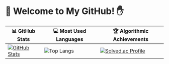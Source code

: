 # 🌟 Welcome to My GitHub! ✋

| 📊 GitHub Stats | 💻 Most Used Languages | 🏆 Algorithmic Achievements |
|-------------|------------------|----------------------|
| [![GitHub Stats](http://cpm9662.me:1542/?username=spew11&show_icons=true&rank_icon=github)](https://github.com/anuraghazra/github-readme-stats) | ![Top Langs](http://cpm9662.me:1542/top-langs/?username=spew11&layout=compact&count_private=true&exclude_repo=2d-game-project,3d-game-project&langs_count=10) |[![Solved.ac Profile](http://mazassumnida.wtf/api/v2/generate_badge?boj=dhbdg)](https://solved.ac/dhbdg/)   
